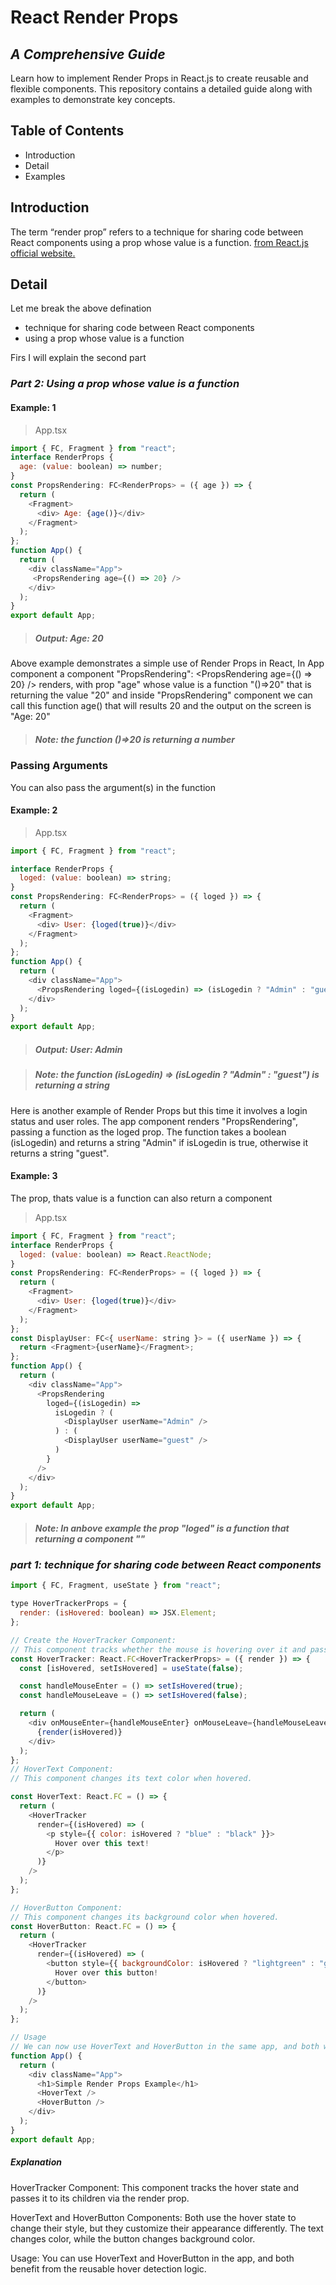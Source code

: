 # React Render Props
## _A Comprehensive Guide_
Learn how to implement Render Props in React.js to create reusable and flexible components. This repository contains a detailed guide along with examples to demonstrate key concepts.

## Table of Contents

- Introduction
- Detail
- Examples

## Introduction
The term “render prop” refers to a technique for sharing code between React components using a prop whose value is a function.
[from React.js official website.](https://legacy.reactjs.org/docs/render-props.html)

## Detail
Let me break the above defination
 - technique for sharing code between React components
 - using a prop whose value is a function

Firs I will explain the second part

### _Part 2: Using a prop whose value is a function_

#### Example: 1
>App.tsx
```js
import { FC, Fragment } from "react";
interface RenderProps {
  age: (value: boolean) => number;
}
const PropsRendering: FC<RenderProps> = ({ age }) => {
  return (
    <Fragment>
      <div> Age: {age()}</div>
    </Fragment>
  );
};
function App() {
  return (
    <div className="App">
     <PropsRendering age={() => 20} />
    </div>
  );
}
export default App;
```
> ##### _Output: Age: 20_
Above example demonstrates a simple use of Render Props in React,
In App component a component "PropsRendering": <PropsRendering age={() => 20} /> renders, with prop "age" whose value is a function "()=>20" that is returning the value "20" and inside "PropsRendering" component we can call this function age() that will results 20 and the output on the screen is "Age: 20"

> ##### _Note: the function ()=>20 is returning a number_

### Passing Arguments
You can also pass the argument(s) in the function
#### Example: 2
>App.tsx
```js
import { FC, Fragment } from "react";

interface RenderProps {
  loged: (value: boolean) => string;
}
const PropsRendering: FC<RenderProps> = ({ loged }) => {
  return (
    <Fragment>
      <div> User: {loged(true)}</div>
    </Fragment>
  );
};
function App() {
  return (
    <div className="App">
      <PropsRendering loged={(isLogedin) => (isLogedin ? "Admin" : "guest")} />
    </div>
  );
}
export default App;
```
> ##### _Output: User: Admin_

> ##### _Note: the function (isLogedin) => (isLogedin ? "Admin" : "guest") is returning a string_
Here is another example of Render Props but this time it involves a login status and user roles.
The app component renders "PropsRendering", passing a function as the loged prop. The function takes a boolean (isLogedin) and returns a string "Admin" if isLogedin is true, otherwise it returns a string "guest".

#### Example: 3
The prop, thats value is a function can also return a component
>App.tsx
```js
import { FC, Fragment } from "react";
interface RenderProps {
  loged: (value: boolean) => React.ReactNode;
}
const PropsRendering: FC<RenderProps> = ({ loged }) => {
  return (
    <Fragment>
      <div> User: {loged(true)}</div>
    </Fragment>
  );
};
const DisplayUser: FC<{ userName: string }> = ({ userName }) => {
  return <Fragment>{userName}</Fragment>;
};
function App() {
  return (
    <div className="App">
      <PropsRendering
        loged={(isLogedin) =>
          isLogedin ? (
            <DisplayUser userName="Admin" />
          ) : (
            <DisplayUser userName="guest" />
          )
        }
      />
    </div>
  );
}
export default App;
```
> ##### _Note: In anbove example the prop "loged" is a function that returning a component "<DisplayUser userName="Admin" />"_


### _part 1: technique for sharing code between React components_

```js
import { FC, Fragment, useState } from "react";

type HoverTrackerProps = {
  render: (isHovered: boolean) => JSX.Element;
};

// Create the HoverTracker Component:
// This component tracks whether the mouse is hovering over it and passes this information via the render prop.
const HoverTracker: React.FC<HoverTrackerProps> = ({ render }) => {
  const [isHovered, setIsHovered] = useState(false);

  const handleMouseEnter = () => setIsHovered(true);
  const handleMouseLeave = () => setIsHovered(false);

  return (
    <div onMouseEnter={handleMouseEnter} onMouseLeave={handleMouseLeave}>
      {render(isHovered)}
    </div>
  );
};
// HoverText Component:
// This component changes its text color when hovered.

const HoverText: React.FC = () => {
  return (
    <HoverTracker
      render={(isHovered) => (
        <p style={{ color: isHovered ? "blue" : "black" }}>
          Hover over this text!
        </p>
      )}
    />
  );
};

// HoverButton Component:
// This component changes its background color when hovered.
const HoverButton: React.FC = () => {
  return (
    <HoverTracker
      render={(isHovered) => (
        <button style={{ backgroundColor: isHovered ? "lightgreen" : "gray" }}>
          Hover over this button!
        </button>
      )}
    />
  );
};

// Usage
// We can now use HoverText and HoverButton in the same app, and both will share the hover logic from HoverTracker.
function App() {
  return (
    <div className="App">
      <h1>Simple Render Props Example</h1>
      <HoverText />
      <HoverButton />
    </div>
  );
}
export default App;
```
##### Explanation

HoverTracker Component: This component tracks the hover state and passes it to its children via the render prop.

HoverText and HoverButton Components: Both use the hover state to change their style, but they customize their appearance differently. The text changes color, while the button changes background color.

Usage: You can use HoverText and HoverButton in the app, and both benefit from the reusable hover detection logic.


